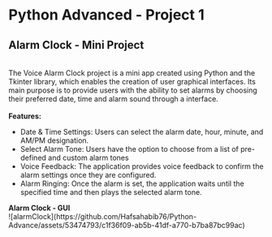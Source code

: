 <h1>Python Advanced - Project 1</h1>
<h2>Alarm Clock - Mini Project</h2> 
</br>
The Voice Alarm Clock project is a mini app created using Python and the Tkinter library, which enables the creation of user graphical interfaces. Its main purpose is to provide users with the ability to set alarms by choosing their preferred date, time and alarm sound through a interface.</br>
</br>
<b>Features:</b></br>
<ul> 
<li>Date & Time Settings: Users can select the alarm date, hour, minute, and AM/PM designation.</li> 
<li>Select Alarm Tone: Users have the option to choose from a list of pre-defined and custom alarm tones</li> 
<li>Voice Feedback: The application provides voice feedback to confirm the alarm settings once they are configured.</li> 
<li>Alarm Ringing: Once the alarm is set, the application waits until the specified time and then plays the selected alarm tone.</li> 
</ul>
<b>Alarm Clock - GUI</b></br>
![alarmClock](https://github.com/Hafsahabib76/Python-Advance/assets/53474793/c1f36f09-ab5b-41df-a770-b7ba87bc99ac)
